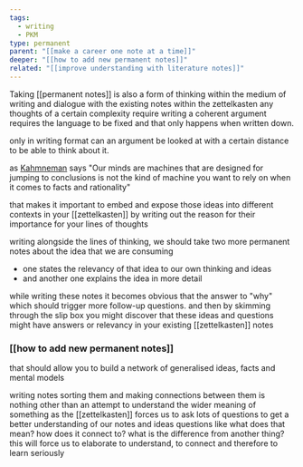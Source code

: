 ```yaml
---
tags:
  - writing
  - PKM
type: permanent
parent: "[[make a career one note at a time]]"
deeper: "[[how to add new permanent notes]]"
related: "[[improve understanding with literature notes]]"
---
```

Taking [[permanent notes]] is also a form of thinking within the medium of writing and dialogue with the existing notes within the zettelkasten 
any thoughts of a certain complexity require writing a coherent argument requires the language to be fixed and that only happens when written down.

only in writing format can an argument be looked at with a certain distance to be able to think about it.

as [Kahmneman](https://en.wikipedia.org/wiki/Daniel_Kahneman) says "Our minds are machines that are designed for jumping to conclusions is not the kind of machine you want to rely on when it comes to facts and rationality" 

that makes it important to embed and expose those ideas into different contexts in your [[zettelkasten]] by writing out the reason for their importance for your lines of thoughts 

writing alongside the lines of thinking, we should take two more permanent notes about the idea that we are consuming
- one states the relevancy of that idea to our own thinking and ideas
- and another one explains the idea in more detail 


while writing these notes it becomes obvious that the answer to "why" which should trigger more follow-up questions. and then by skimming through the slip box you might discover that these ideas and questions might have answers or relevancy in your existing [[zettelkasten]] notes


### [[how to add new permanent notes]]


that should allow you to build a network of generalised ideas, facts and mental models 


writing notes sorting them and making connections between them is nothing other than an attempt to understand the wider meaning of something as the [[zettelkasten]] forces us to ask lots of questions to get a better understanding of our notes and ideas questions like what does that mean? how does it connect to? what is the difference from another thing? this will force us to elaborate to understand, to connect and therefore to learn seriously 